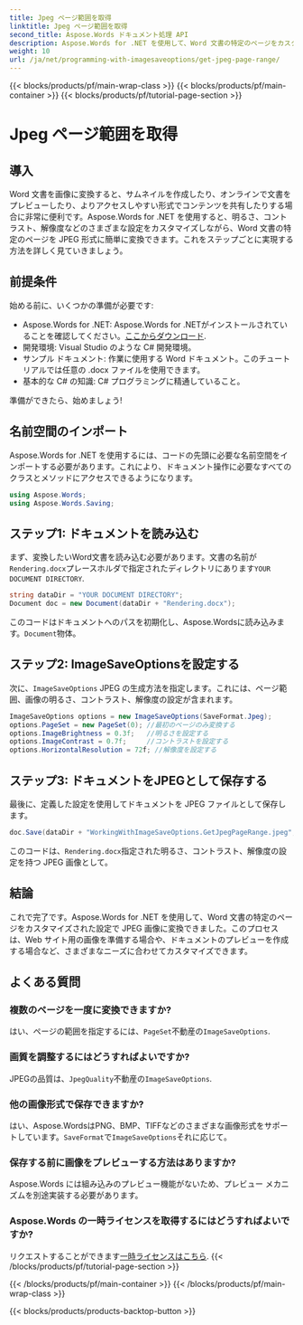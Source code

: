 ```yaml
---
title: Jpeg ページ範囲を取得
linktitle: Jpeg ページ範囲を取得
second_title: Aspose.Words ドキュメント処理 API
description: Aspose.Words for .NET を使用して、Word 文書の特定のページをカスタム設定で JPEG に変換します。明るさ、コントラスト、解像度を段階的に調整する方法を学びます。
weight: 10
url: /ja/net/programming-with-imagesaveoptions/get-jpeg-page-range/
---
```


{{< blocks/products/pf/main-wrap-class >}}
{{< blocks/products/pf/main-container >}}
{{< blocks/products/pf/tutorial-page-section >}}

# Jpeg ページ範囲を取得

## 導入

Word 文書を画像に変換すると、サムネイルを作成したり、オンラインで文書をプレビューしたり、よりアクセスしやすい形式でコンテンツを共有したりする場合に非常に便利です。Aspose.Words for .NET を使用すると、明るさ、コントラスト、解像度などのさまざまな設定をカスタマイズしながら、Word 文書の特定のページを JPEG 形式に簡単に変換できます。これをステップごとに実現する方法を詳しく見ていきましょう。

## 前提条件

始める前に、いくつかの準備が必要です:

-  Aspose.Words for .NET: Aspose.Words for .NETがインストールされていることを確認してください。[ここからダウンロード](https://releases.aspose.com/words/net/).
- 開発環境: Visual Studio のような C# 開発環境。
- サンプル ドキュメント: 作業に使用する Word ドキュメント。このチュートリアルでは任意の .docx ファイルを使用できます。
- 基本的な C# の知識: C# プログラミングに精通していること。

準備ができたら、始めましょう!

## 名前空間のインポート

Aspose.Words for .NET を使用するには、コードの先頭に必要な名前空間をインポートする必要があります。これにより、ドキュメント操作に必要なすべてのクラスとメソッドにアクセスできるようになります。

```csharp
using Aspose.Words;
using Aspose.Words.Saving;
```

## ステップ1: ドキュメントを読み込む

まず、変換したいWord文書を読み込む必要があります。文書の名前が`Rendering.docx`プレースホルダで指定されたディレクトリにあります`YOUR DOCUMENT DIRECTORY`.

```csharp
string dataDir = "YOUR DOCUMENT DIRECTORY";
Document doc = new Document(dataDir + "Rendering.docx");
```

このコードはドキュメントへのパスを初期化し、Aspose.Wordsに読み込みます。`Document`物体。

## ステップ2: ImageSaveOptionsを設定する

次に、`ImageSaveOptions` JPEG の生成方法を指定します。これには、ページ範囲、画像の明るさ、コントラスト、解像度の設定が含まれます。

```csharp
ImageSaveOptions options = new ImageSaveOptions(SaveFormat.Jpeg);
options.PageSet = new PageSet(0); //最初のページのみ変換する
options.ImageBrightness = 0.3f;   //明るさを設定する
options.ImageContrast = 0.7f;     //コントラストを設定する
options.HorizontalResolution = 72f; //解像度を設定する
```

## ステップ3: ドキュメントをJPEGとして保存する

最後に、定義した設定を使用してドキュメントを JPEG ファイルとして保存します。

```csharp
doc.Save(dataDir + "WorkingWithImageSaveOptions.GetJpegPageRange.jpeg", options);
```

このコードは、`Rendering.docx`指定された明るさ、コントラスト、解像度の設定を持つ JPEG 画像として。

## 結論

これで完了です。Aspose.Words for .NET を使用して、Word 文書の特定のページをカスタマイズされた設定で JPEG 画像に変換できました。このプロセスは、Web サイト用の画像を準備する場合や、ドキュメントのプレビューを作成する場合など、さまざまなニーズに合わせてカスタマイズできます。

## よくある質問

### 複数のページを一度に変換できますか?
はい、ページの範囲を指定するには、`PageSet`不動産の`ImageSaveOptions`.

### 画質を調整するにはどうすればよいですか?
 JPEGの品質は、`JpegQuality`不動産の`ImageSaveOptions`.

### 他の画像形式で保存できますか?
はい、Aspose.WordsはPNG、BMP、TIFFなどのさまざまな画像形式をサポートしています。`SaveFormat`で`ImageSaveOptions`それに応じて。

### 保存する前に画像をプレビューする方法はありますか?
Aspose.Words には組み込みのプレビュー機能がないため、プレビュー メカニズムを別途実装する必要があります。

### Aspose.Words の一時ライセンスを取得するにはどうすればよいですか?
リクエストすることができます[一時ライセンスはこちら](https://purchase.aspose.com/temporary-license/).
{{< /blocks/products/pf/tutorial-page-section >}}

{{< /blocks/products/pf/main-container >}}
{{< /blocks/products/pf/main-wrap-class >}}

{{< blocks/products/products-backtop-button >}}

